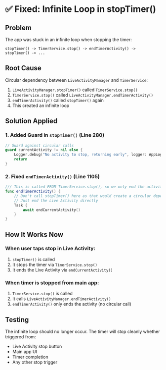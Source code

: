 # ✅ Fixed: Infinite Loop in stopTimer()

## Problem
The app was stuck in an infinite loop when stopping the timer:
```
stopTimer() -> TimerService.stop() -> endTimerActivity() -> stopTimer() -> ...
```

## Root Cause
Circular dependency between `LiveActivityManager` and `TimerService`:
1. `LiveActivityManager.stopTimer()` called `TimerService.stop()`
2. `TimerService.stop()` called `LiveActivityManager.endTimerActivity()`
3. `endTimerActivity()` called `stopTimer()` again
4. This created an infinite loop

## Solution Applied

### 1. Added Guard in `stopTimer()` (Line 280)
```swift
// Guard against circular calls
guard currentActivity != nil else {
    Logger.debug("No activity to stop, returning early", logger: AppLoggers.liveActivity)
    return
}
```

### 2. Fixed `endTimerActivity()` (Line 1105)
```swift
/// This is called FROM TimerService.stop(), so we only end the activity, not stop the timer
func endTimerActivity() {
    // Don't call stopTimer() here as that would create a circular dependency
    // Just end the Live Activity directly
    Task {
        await endCurrentActivity()
    }
}
```

## How It Works Now

### When user taps stop in Live Activity:
1. `stopTimer()` is called
2. It stops the timer via `TimerService.stop()`
3. It ends the Live Activity via `endCurrentActivity()`

### When timer is stopped from main app:
1. `TimerService.stop()` is called
2. It calls `LiveActivityManager.endTimerActivity()`
3. `endTimerActivity()` only ends the activity (no circular call)

## Testing
The infinite loop should no longer occur. The timer will stop cleanly whether triggered from:
- Live Activity stop button
- Main app UI
- Timer completion
- Any other stop trigger